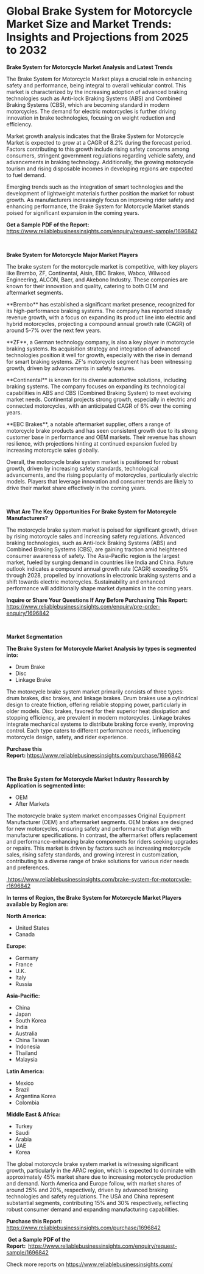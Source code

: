<p><h1>Global Brake System for Motorcycle Market Size and Market Trends: Insights and Projections from 2025 to 2032</h1></p><p><strong>Brake System for Motorcycle Market Analysis and Latest Trends</strong></p>
<p><p>The Brake System for Motorcycle Market plays a crucial role in enhancing safety and performance, being integral to overall vehicular control. This market is characterized by the increasing adoption of advanced braking technologies such as Anti-lock Braking Systems (ABS) and Combined Braking Systems (CBS), which are becoming standard in modern motorcycles. The demand for electric motorcycles is further driving innovation in brake technologies, focusing on weight reduction and efficiency.</p><p>Market growth analysis indicates that the Brake System for Motorcycle Market is expected to grow at a CAGR of 8.2% during the forecast period. Factors contributing to this growth include rising safety concerns among consumers, stringent government regulations regarding vehicle safety, and advancements in braking technology. Additionally, the growing motorcycle tourism and rising disposable incomes in developing regions are expected to fuel demand.</p><p>Emerging trends such as the integration of smart technologies and the development of lightweight materials further position the market for robust growth. As manufacturers increasingly focus on improving rider safety and enhancing performance, the Brake System for Motorcycle Market stands poised for significant expansion in the coming years.</p></p>
<p><strong>Get a Sample PDF of the Report:&nbsp;</strong> <a href="https://www.reliablebusinessinsights.com/enquiry/request-sample/1696842?utm_campaign=2239&utm_medium=2&utm_source=Github&utm_content=ia&utm_term=05032025&utm_id=brake-system-for-motorcycle">https://www.reliablebusinessinsights.com/enquiry/request-sample/1696842</a></p>
<p>&nbsp;</p>
<p><strong>Brake System for Motorcycle Major Market Players</strong></p>
<p><p>The brake system for the motorcycle market is competitive, with key players like Brembo, ZF, Continental, Aisin, EBC Brakes, Wabco, Wilwood Engineering, ALCON, Baer, and Akebono Industry. These companies are known for their innovation and quality, catering to both OEM and aftermarket segments.</p><p>**Brembo** has established a significant market presence, recognized for its high-performance braking systems. The company has reported steady revenue growth, with a focus on expanding its product line into electric and hybrid motorcycles, projecting a compound annual growth rate (CAGR) of around 5-7% over the next few years.</p><p>**ZF**, a German technology company, is also a key player in motorcycle braking systems. Its acquisition strategy and integration of advanced technologies position it well for growth, especially with the rise in demand for smart braking systems. ZF's motorcycle segment has been witnessing growth, driven by advancements in safety features.</p><p>**Continental** is known for its diverse automotive solutions, including braking systems. The company focuses on expanding its technological capabilities in ABS and CBS (Combined Braking System) to meet evolving market needs. Continental projects strong growth, especially in electric and connected motorcycles, with an anticipated CAGR of 6% over the coming years.</p><p>**EBC Brakes**, a notable aftermarket supplier, offers a range of motorcycle brake products and has seen consistent growth due to its strong customer base in performance and OEM markets. Their revenue has shown resilience, with projections hinting at continued expansion fueled by increasing motorcycle sales globally.</p><p>Overall, the motorcycle brake system market is positioned for robust growth, driven by increasing safety standards, technological advancements, and the rising popularity of motorcycles, particularly electric models. Players that leverage innovation and consumer trends are likely to drive their market share effectively in the coming years.</p></p>
<p>&nbsp;</p>
<p><strong>What Are The Key Opportunities For Brake System for Motorcycle Manufacturers?</strong></p>
<p><p>The motorcycle brake system market is poised for significant growth, driven by rising motorcycle sales and increasing safety regulations. Advanced braking technologies, such as Anti-lock Braking Systems (ABS) and Combined Braking Systems (CBS), are gaining traction amid heightened consumer awareness of safety. The Asia-Pacific region is the largest market, fueled by surging demand in countries like India and China. Future outlook indicates a compound annual growth rate (CAGR) exceeding 5% through 2028, propelled by innovations in electronic braking systems and a shift towards electric motorcycles. Sustainability and enhanced performance will additionally shape market dynamics in the coming years.</p></p>
<p><strong>Inquire or Share Your Questions If Any Before Purchasing This Report:</strong> <a href="https://www.reliablebusinessinsights.com/enquiry/pre-order-enquiry/1696842?utm_campaign=2239&utm_medium=2&utm_source=Github&utm_content=ia&utm_term=05032025&utm_id=brake-system-for-motorcycle">https://www.reliablebusinessinsights.com/enquiry/pre-order-enquiry/1696842</a></p>
<p>&nbsp;</p>
<p><strong>Market Segmentation</strong></p>
<p><strong>The Brake System for Motorcycle Market Analysis by types is segmented into:</strong></p>
<p><ul><li>Drum Brake</li><li>Disc</li><li>Linkage Brake</li></ul></p>
<p><p>The motorcycle brake system market primarily consists of three types: drum brakes, disc brakes, and linkage brakes. Drum brakes use a cylindrical design to create friction, offering reliable stopping power, particularly in older models. Disc brakes, favored for their superior heat dissipation and stopping efficiency, are prevalent in modern motorcycles. Linkage brakes integrate mechanical systems to distribute braking force evenly, improving control. Each type caters to different performance needs, influencing motorcycle design, safety, and rider experience.</p></p>
<p><strong>Purchase this Report:&nbsp;</strong><a href="https://www.reliablebusinessinsights.com/purchase/1696842?utm_campaign=2239&utm_medium=2&utm_source=Github&utm_content=ia&utm_term=05032025&utm_id=brake-system-for-motorcycle">https://www.reliablebusinessinsights.com/purchase/1696842</a></p>
<p>&nbsp;</p>
<p><strong>The Brake System for Motorcycle Market Industry Research by Application is segmented into:</strong></p>
<p><ul><li>OEM</li><li>After Markets</li></ul></p>
<p><p>The motorcycle brake system market encompasses Original Equipment Manufacturer (OEM) and aftermarket segments. OEM brakes are designed for new motorcycles, ensuring safety and performance that align with manufacturer specifications. In contrast, the aftermarket offers replacement and performance-enhancing brake components for riders seeking upgrades or repairs. This market is driven by factors such as increasing motorcycle sales, rising safety standards, and growing interest in customization, contributing to a diverse range of brake solutions for various rider needs and preferences.</p></p>
<p><a href="https://www.reliablebusinessinsights.com/brake-system-for-motorcycle-r1696842?utm_campaign=2239&utm_medium=2&utm_source=Github&utm_content=ia&utm_term=05032025&utm_id=brake-system-for-motorcycle">&nbsp;https://www.reliablebusinessinsights.com/brake-system-for-motorcycle-r1696842</a></p>
<p><strong>In terms of Region, the Brake System for Motorcycle Market Players available by Region are:</strong></p>
<p>
    <p> <strong> North America: </strong>
        <ul>
            <li>United States</li>
            <li>Canada</li>
        </ul>
        </p> 
    <p> <strong> Europe: </strong>
        <ul>
            <li>Germany</li>
            <li>France</li>
            <li>U.K.</li>
            <li>Italy</li>
            <li>Russia</li>
        </ul>
        </p> 
    <p> <strong> Asia-Pacific: </strong>
        <ul>
            <li>China</li>
            <li>Japan</li>
            <li>South Korea</li>
            <li>India</li>
            <li>Australia</li>
            <li>China Taiwan</li>
            <li>Indonesia</li>
            <li>Thailand</li>
            <li>Malaysia</li>
        </ul>
        </p> 
    <p> <strong> Latin America: </strong>
        <ul>
            <li>Mexico</li>
            <li>Brazil</li>
            <li>Argentina Korea</li>
            <li>Colombia</li>
        </ul>
        </p> 
    <p> <strong> Middle East & Africa: </strong>
        <ul>
            <li>Turkey</li>
            <li>Saudi</li>
            <li>Arabia</li>
            <li>UAE</li>
            <li>Korea</li>
        </ul>
    </p>
    </p>
<p><p>The global motorcycle brake system market is witnessing significant growth, particularly in the APAC region, which is expected to dominate with approximately 45% market share due to increasing motorcycle production and demand. North America and Europe follow, with market shares of around 25% and 20%, respectively, driven by advanced braking technologies and safety regulations. The USA and China represent substantial segments, contributing 15% and 30% respectively, reflecting robust consumer demand and expanding manufacturing capabilities.</p></p>
<p><strong>Purchase this Report: </strong><a href="https://www.reliablebusinessinsights.com/purchase/1696842?utm_campaign=2239&utm_medium=2&utm_source=Github&utm_content=ia&utm_term=05032025&utm_id=brake-system-for-motorcycle">https://www.reliablebusinessinsights.com/purchase/1696842</a></p>
<p>&nbsp;<strong>Get a Sample PDF of the Report:&nbsp;&nbsp;</strong><a href="https://www.reliablebusinessinsights.com/enquiry/request-sample/1696842?utm_campaign=2239&utm_medium=2&utm_source=Github&utm_content=ia&utm_term=05032025&utm_id=brake-system-for-motorcycle">https://www.reliablebusinessinsights.com/enquiry/request-sample/1696842</a></p>
<p><strong></strong></p>
<p>Check more reports on <a href="https://www.reliablebusinessinsights.com/?utm_campaign=2239&utm_medium=2&utm_source=Github&utm_content=ia&utm_term=05032025&utm_id=brake-system-for-motorcycle">https://www.reliablebusinessinsights.com/</a></p>